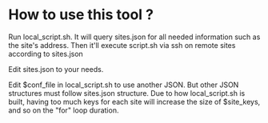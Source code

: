 # How to use this tool ?

Run local_script.sh.
It will query sites.json for all needed information such as the site's address.
Then it'll execute script.sh via ssh on remote sites according to sites.json

Edit sites.json to your needs.

Edit $conf_file in local_script.sh to use another JSON. But other JSON structures must follow sites.json structure.
Due to how local_script.sh is built, having too much keys for each site will increase the size of $site_keys, and so on the "for" loop duration.
